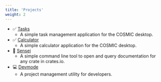```yaml
---
title: 'Projects'
weight: 2
---
```


* ✅ [Tasks](https://tasks.edfloreshz.dev/)
  * A simple task management application for the COSMIC desktop.
* ✅ [Calculator](https://github.com/cosmic-utils/calculator)
  * A simple calculator application for the COSMIC desktop. 
* 🏯 [Sensei](https://sensei.edfloreshz.dev/)
  * A simple command line tool to open and query documentation for any crate in crates.io.
* 💻 [Devmode](https://github.com/edfloreshz/devmode#readme)
  * A project management utility for developers.
